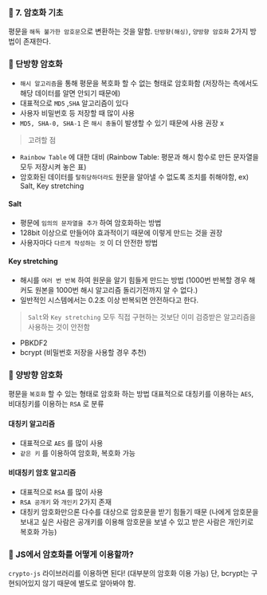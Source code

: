 
### 📌 7. 암호화 기초

평문을 `해독 불가한 암호문`으로 변환하는 것을 말함. `단방향(해싱)`, `양방향 암호화` 2가지 방법이 존재한다.

### 📌 단방향 암호화
- `해시 알고리즘`을 통해 평문을 복호화 할 수 없는 형태로 암호화함 (저장하는 측에서도 해당 데이터를 알면 안되기 때문에)
- 대표적으로 `MD5` ,`SHA` 알고리즘이 있다
- 사용자 비밀번호 등 저장할 때 많이 사용
- `MD5, SHA-0, SHA-1` 은 `해시 충돌`이 발생할 수 있기 때문에 사용 권장 x

> 고려할 점
- `Rainbow Table` 에 대한 대비 (Rainbow Table: 평문과 해시 함수로 만든 문자열을 모두 저장시켜 놓은 표)
- 암호화된 데이터를 `탈취당하더라도` 원문을 알아낼 수 없도록 조치를 취해야함, ex) Salt, Key stretching

#### Salt
- 평문에 `임의의 문자열을 추가` 하여 암호화하는 방법
- 128bit 이상으로 만들어야 효과적이기 때문에 이렇게 만드는 것을 권장
- 사용자마다 `다르게 작성하는 것` 이 더 안전한 방법

#### Key stretching
- 해시를 `여러 번 반복` 하여 원문을 알기 힘들게 만드는 방법 (1000번 반복할 경우 해커도 원본을 1000번 해시 알고리즘 돌리기전까지 알 수 없다.)
- 일반적인 시스템에서는 0.2초 이상 반복되면 안전하다고 한다.

> `Salt`와 `Key stretching` 모두 직접 구현하는 것보단 이미 검증받은 알고리즘을 사용하는 것이 안전함
- PBKDF2
- bcrypt (비밀번호 저장을 사용할 경우 추천)

### 📌 양방향 암호화
평문을 `복호화` 할 수 있는 형태로 암호화 하는 방법
대표적으로 대칭키를 이용하는 `AES`, 비대칭키를 이용하는 `RSA` 로 분류

#### 대칭키 알고리즘
> 
- 대표적으로 `AES` 를 많이 사용
- `같은 키` 를 이용하여 암호화, 복호화 가능

#### 비대칭키 암호 알고리즘
> 
- 대표적으로 `RSA` 를 많이 사용
- `RSA 공개키` 와 `개인키` 2가지 존재
- 대칭키 암호화만으론 다수를 대상으로 암호문을 받기 힘들기 때문 (나에게 암호문을 보내고 싶은 사람은 공개키를 이용해 암호문을 보낼 수 있고 받은 사람은 개인키로 복호화 가능)

### 📌 JS에서 암호화를 어떻게 이용할까?
`crypto-js` 라이브러리를 이용하면 된다! (대부분의 암호화 이용 가능) 단, bcrypt는 구현되어있지 않기 때문에 별도로 알아봐야 함. 